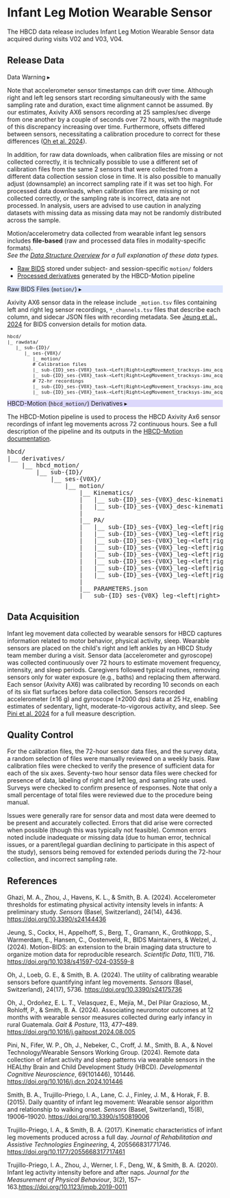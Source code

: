 # Infant Leg Motion Wearable Sensor

The HBCD data release includes Infant Leg Motion Wearable Sensor data acquired during visits V02 and V03, V04.

## Release Data

<div id="warning" class="warning-banner" onclick="toggleCollapse(this)">
    <span class="emoji"><i class="fas fa-exclamation-triangle"></i></span>
  <span class="text-with-link">
  <span class="text">Data Warning</i></span>
  <a class="anchor-link" href="#warning" title="Copy link">
  <i class="fa-solid fa-link"></i>
  </a>
  </span>
  <span class="arrow">▸</span>
</div>
<div class="warning-collapsible-content">
<p>Note that accelerometer sensor timestamps can drift over time. Although right and left leg sensors start recording simultaneously with the same sampling rate and duration, exact time alignment cannot be assumed. By our estimates, Axivity AX6 sensors recording at 25 samples/sec diverge from one another by a couple of seconds over 72 hours, with the magnitude of this discrepancy increasing over time. Furthermore, offsets differed between sensors, necessitating a calibration procedure to correct for these differences (<a href="https://doi.org/10.3390/s24175736">Oh et al. 2024</a>).</p>
<p>In addition, for raw data downloads, when calibration files are missing or not collected correctly, it is technically possible to use a different set of calibration files from the same 2 sensors that were collected from a different data collection session close in time. It is also possible to manually adjust (downsample) an incorrect sampling rate if it was set too high. For processed data downloads, when calibration files are missing or not collected correctly, or the sampling rate is incorrect, data are not processed. In analysis, users are advised to use caution in analyzing datasets with missing data as missing data may not be randomly distributed across the sample.</p> 
</div>

Motion/accelerometry data collected from wearable infant leg sensors includes **file-based** (raw and processed data files in modality-specific formats).      
<i>See the <a href="../../datacuration/overview" target="_blank">Data Structure Overview</a> for a full explanation of these data types.</i>

 - <i class="fa fa-hammer"></i> <a href="../../../datacuration/file-based-data/#raw-bids" target="_blank">Raw BIDS</a> stored under subject- and session-specific <code>motion/</code> folders      
 - <i class="fas fa-cog"></i> <a href="../../../datacuration/file-based-data/#processed-derivatives" target="_blank">Processed derivatives</a> generated by the HBCD-Motion pipeline      

<div id="rawbids" class="table-banner" onclick="toggleCollapse(this)" style="background-color: #dde6fe;">
  <span class="emoji"><i class="fa fa-folder-tree"></i></span>
  <span class="text-with-link">
  <span class="text">Raw BIDS Files (<code>motion/</code>)</span>
  <a class="anchor-link" href="#rawbids" title="Copy link">
  <i class="fa-solid fa-link"></i>
  </a>
  </span>
  <span class="arrow">▸</span>
</div>
<div class="table-collapsible-content">
<p>Axivity AX6 sensor data in the release include <code>_motion.tsv</code> files containing left and right leg sensor recordings, <code>*_channels.tsv</code> files that describe each column, and sidecar JSON files with recording metadata. See <a href="https://doi.org/10.1038/s41597-024-03559-8" target="_blank">Jeung et al., 2024</a> for BIDS conversion details for motion data.</p>
<pre class="folder-tree" style="font-size: 11px;">
hbcd/
|_ rawdata/ 
   |_ sub-<span class="label">{ID}</span>/   
      |_ ses-<span class="label">{V0X}</span>/
         |_ motion/  
         <span class="hashtag"># Calibration files</span>
         |_ sub-<span class="label">{ID}</span>_ses-<span class="label">{V0X}</span>_task-<span class="placeholder">&lt;Left|Right&gt;</span>LegMovement_tracksys-imu_acq-<span class="placeholder">calibration</span>_motion.tsv  <span class="hashtag">(+JSON)</span>
         |_ sub-<span class="label">{ID}</span>_ses-<span class="label">{V0X}</span>_task-<span class="placeholder">&lt;Left|Right&gt;</span>LegMovement_tracksys-imu_acq-<span class="placeholder">calibration</span>_channels.tsv  <span class="hashtag">(+JSON)</span>
         <span class="hashtag"># 72-hr recordings</span>
         |_ sub-<span class="label">{ID}</span>_ses-<span class="label">{V0X}</span>_task-<span class="placeholder">&lt;Left|Right&gt;</span>LegMovement_tracksys-imu_acq-<span class="placeholder">primary</span>_motion.tsv  <span class="hashtag">(+JSON)</span>
         |_ sub-<span class="label">{ID}</span>_ses-<span class="label">{V0X}</span>_task-<span class="placeholder">&lt;Left|Right&gt;</span>LegMovement_tracksys-imu_acq-<span class="placeholder">primary</span>_channels.tsv  <span class="hashtag">(+JSON)</span>
</pre>
</div>

<div id="derivatives" class="table-banner" onclick="toggleCollapse(this)" style="background-color: #dcd8fb;">
  <span class="emoji"><i class="fa fa-folder-tree"></i></span>
  <span class="text-with-link">
    <span class="text">HBCD-Motion (<code>hbcd_motion/</code>) Derivatives</span>
  <a class="anchor-link" href="#derivatives" title="Copy link">
  <i class="fa-solid fa-link"></i>
  </a>
  </span>
  <span class="arrow">▸</span>
</div>
<div class="table-collapsible-content">
<p>The HBCD-Motion pipeline is used to process the HBCD Axivity Ax6 sensor recordings of infant leg movements across 72 continuous hours. See a full description of the pipeline and its outputs in the <a href="https://hbcd-motion-postproc.readthedocs.io/" target="_blank">HBCD-Motion documentation</a>.</p>
<pre class="folder-tree">
hbcd/
|__ derivatives/ 
    |__ hbcd_motion/
        |__ sub-<span class="label">{ID}</span>/
            |__ ses-<span class="label">{V0X}</span>/
                |__ motion/
                    |__ Kinematics/
                    |   |__ sub-<span class="label">{ID}</span>_ses-<span class="label">{V0X}</span>_desc-kinematics_recording-20_motion.json
                    |   |__ sub-<span class="label">{ID}</span>_ses-<span class="label">{V0X}</span>_desc-kinematics_recording-25_motion.json
                    |
                    |__ PA/
                    |   |__ sub-<span class="label">{ID}</span>_ses-<span class="label">{V0X}</span>_leg-<span class="placeholder">&lt;left|right&gt;</span>_desc-accelerationPA_BOUTS.tsv
                    |   |__ sub-<span class="label">{ID}</span>_ses-<span class="label">{V0X}</span>_leg-<span class="placeholder">&lt;left|right&gt;</span>_desc-accelerationPA_LOG.txt
                    |   |__ sub-<span class="label">{ID}</span>_ses-<span class="label">{V0X}</span>_leg-<span class="placeholder">&lt;left|right&gt;</span>_desc-accelerationPA_RAW.tsv
                    |   |__ sub-<span class="label">{ID}</span>_ses-<span class="label">{V0X}</span>_leg-<span class="placeholder">&lt;left|right&gt;</span>_desc-accelerationPA_SUMMARY.json
                    |   |__ sub-<span class="label">{ID}</span>_ses-<span class="label">{V0X}</span>_leg-<span class="placeholder">&lt;left|right&gt;</span>_desc-jerkPA_BOUTS.tsv
                    |   |__ sub-<span class="label">{ID}</span>_ses-<span class="label">{V0X}</span>_leg-<span class="placeholder">&lt;left|right&gt;</span>_desc-jerkPA_LOG.txt
                    |   |__ sub-<span class="label">{ID}</span>_ses-<span class="label">{V0X}</span>_leg-<span class="placeholder">&lt;left|right&gt;</span>_desc-jerkPA_RAW.tsv
                    |   |__ sub-<span class="label">{ID}</span>_ses-<span class="label">{V0X}</span>_leg-<span class="placeholder">&lt;left|right&gt;</span>_desc-jerkPA_SUMMARY.json
                    |
                    |__ PARAMETERS.json
                    |__ sub-<span class="label">{ID}</span>_ses-<span class="label">{V0X}</span>_leg-<span class="placeholder">&lt;left|right&gt;</span>_desc-calibrated_recording-20_motion.tsv
</pre>
</div>

## Data Acquisition

Infant leg movement data collected by wearable sensors for HBCD captures information related to motor behavior, physical activity, sleep. Wearable sensors are placed on the child's right and left ankles by an HBCD Study team member during a visit. Sensor data (accelerometer and gyroscope) was collected continuously over 72 hours to estimate movement frequency, intensity, and sleep periods. Caregivers followed typical routines, removing sensors only for water exposure (e.g., baths) and replacing them afterward. Each sensor (Axivity AX6) was calibrated by recording 10 seconds on each of its six flat surfaces before data collection. Sensors recorded accelerometer (±16 g) and gyroscope (±2000 dps) data at 25 Hz, enabling estimates of sedentary, light, moderate-to-vigorous activity, and sleep. See [Pini et al. 2024](https://doi.org/10.1016/j.dcn.2024.101446) for a full measure description.

## Quality Control

For the calibration files, the 72-hour sensor data files, and the survey data, a random selection of files were manually reviewed on a weekly basis. Raw calibration files were checked to verify the presence of sufficient data for each of the six axes. Seventy-two hour sensor data files were checked for presence of data, labeling of right and left leg, and sampling rate used. Surveys were checked to confirm presence of responses. Note that only a small percentage of total files were reviewed due to the procedure being manual.

Issues were generally rare for sensor data and most data were deemed to be present and accurately collected. Errors that did arise were corrected when possible (though this was typically not feasible). Common errors noted include inadequate or missing data (due to human error, technical issues, or a parent/legal guardian declining to participate in this aspect of the study), sensors being removed for extended periods during the 72-hour collection, and incorrect sampling rate.

## References

<div class="references">
    <p>Ghazi, M. A., Zhou, J., Havens, K. L., &amp; Smith, B. A. (2024). Accelerometer thresholds for estimating physical activity intensity levels in infants: A preliminary study. <em>Sensors</em> (Basel, Switzerland), 24(14), 4436. <a href="https://doi.org/10.3390/s24144436">https://doi.org/10.3390/s24144436</a></p>
    <p>Jeung, S., Cockx, H., Appelhoff, S., Berg, T., Gramann, K., Grothkopp, S., Warmerdam, E., Hansen, C., Oostenveld, R., BIDS Maintainers, &amp; Welzel, J. (2024). Motion-BIDS: an extension to the brain imaging data structure to organize motion data for reproducible research. <em>Scientific Data</em>, 11(1), 716. <a href="https://doi.org/10.1038/s41597-024-03559-8">https://doi.org/10.1038/s41597-024-03559-8</a></p>
    <p>Oh, J., Loeb, G. E., &amp; Smith, B. A. (2024). The utility of calibrating wearable sensors before quantifying infant leg movements. <em>Sensors</em> (Basel, Switzerland), 24(17), 5736. <a href="https://doi.org/10.3390/s24175736">https://doi.org/10.3390/s24175736</a></p>
    <p>Oh, J., Ordoñez, E. L. T., Velasquez, E., Mejía, M., Del Pilar Grazioso, M., Rohloff, P., &amp; Smith, B. A. (2024). Associating neuromotor outcomes at 12 months with wearable sensor measures collected during early infancy in rural Guatemala. <em>Gait &amp; Posture</em>, 113, 477–489. <a href="https://doi.org/10.1016/j.gaitpost.2024.08.005">https://doi.org/10.1016/j.gaitpost.2024.08.005</a></p>
    <p>Pini, N., Fifer, W. P., Oh, J., Nebeker, C., Croff, J. M., Smith, B. A., &amp; Novel Technology/Wearable Sensors Working Group. (2024). Remote data collection of infant activity and sleep patterns via wearable sensors in the HEALthy Brain and Child Development Study (HBCD). <em>Developmental Cognitive Neuroscience</em>, 69(101446), 101446. <a href="https://doi.org/10.1016/j.dcn.2024.101446">https://doi.org/10.1016/j.dcn.2024.101446</a></p>
    <p>Smith, B. A., Trujillo-Priego, I. A., Lane, C. J., Finley, J. M., &amp; Horak, F. B. (2015). Daily quantity of infant leg movement: Wearable sensor algorithm and relationship to walking onset. <em>Sensors</em> (Basel, Switzerland), 15(8), 19006–19020. <a href="https://doi.org/10.3390/s150819006">https://doi.org/10.3390/s150819006</a></p>
    <p>Trujillo-Priego, I. A., &amp; Smith, B. A. (2017). Kinematic characteristics of infant leg movements produced across a full day. <em>Journal of Rehabilitation and Assistive Technologies Engineering</em>, 4, 205566831771746. <a href="https://doi.org/10.1177/2055668317717461">https://doi.org/10.1177/2055668317717461</a></p>
    <p>Trujillo-Priego, I. A., Zhou, J., Werner, I. F., Deng, W., &amp; Smith, B. A. (2020). Infant leg activity intensity before and after naps. <em>Journal for the Measurement of Physical Behaviour</em>, 3(2), 157–163.<a href="https://doi.org/10.1123/jmpb.2019-0011">https://doi.org/10.1123/jmpb.2019-0011</a></p>
</div>
<br>